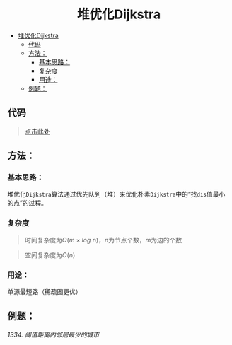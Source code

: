 <!--
 * @Description: 
 * @Author: shadow221213
 * @Date: 2023-11-01 13:56:45
 * @LastEditTime: 2023-11-21 21:59:29
-->
# <div align="center">堆优化Dijkstra</div>

<!-- TOC -->

- [堆优化Dijkstra](#堆优化dijkstra)
  - [代码](#代码)
  - [方法：](#方法)
    - [基本思路：](#基本思路)
    - [复杂度](#复杂度)
    - [用途：](#用途)
  - [例题：](#例题)

<!-- /TOC -->

## 代码
> [点击此处](./Dijkstra.cpp)

## 方法：

### 基本思路：
堆优化`Dijkstra`算法通过优先队列（堆）来优化朴素`Dijkstra`中的“找`dis`值最小的点”的过程。

### 复杂度
> 时间复杂度为$O(m\times log\ n)$，$n$为节点个数，$m$为边的个数

> 空间复杂度为$O(n)$

### 用途：
单源最短路（稀疏图更优）

## 例题：
*1334. 阈值距离内邻居最少的城市*
